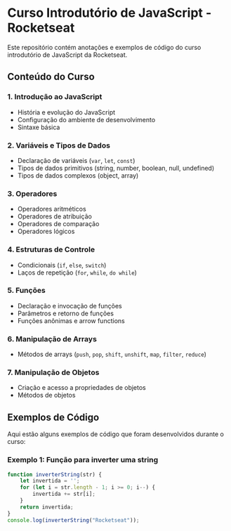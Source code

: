 # Curso Introdutório de JavaScript - Rocketseat

Este repositório contém anotações e exemplos de código do curso introdutório de JavaScript da Rocketseat.

## Conteúdo do Curso

### 1. Introdução ao JavaScript
- História e evolução do JavaScript
- Configuração do ambiente de desenvolvimento
- Sintaxe básica

### 2. Variáveis e Tipos de Dados
- Declaração de variáveis (`var`, `let`, `const`)
- Tipos de dados primitivos (string, number, boolean, null, undefined)
- Tipos de dados complexos (object, array)

### 3. Operadores
- Operadores aritméticos
- Operadores de atribuição
- Operadores de comparação
- Operadores lógicos

### 4. Estruturas de Controle
- Condicionais (`if`, `else`, `switch`)
- Laços de repetição (`for`, `while`, `do while`)

### 5. Funções
- Declaração e invocação de funções
- Parâmetros e retorno de funções
- Funções anônimas e arrow functions

### 6. Manipulação de Arrays
- Métodos de arrays (`push`, `pop`, `shift`, `unshift`, `map`, `filter`, `reduce`)

### 7. Manipulação de Objetos
- Criação e acesso a propriedades de objetos
- Métodos de objetos

## Exemplos de Código

Aqui estão alguns exemplos de código que foram desenvolvidos durante o curso:

### Exemplo 1: Função para inverter uma string
```javascript
function inverterString(str) {
    let invertida = '';
    for (let i = str.length - 1; i >= 0; i--) {
        invertida += str[i];
    }
    return invertida;
}
console.log(inverterString("Rocketseat"));

